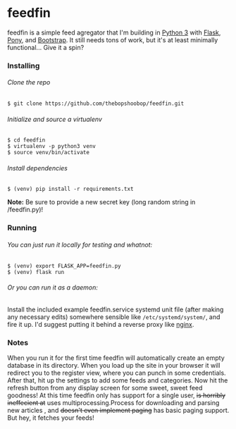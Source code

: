 # feedfin
feedfin is a simple feed agregator that I'm building in [Python 3](https://www.python.org/) with [Flask](http://flask.pocoo.org/), [Pony](https://ponyorm.com/), and [Bootstrap](http://getbootstrap.com/). It still needs tons of work, but it's at least minimally functional... Give it a spin?

### Installing
###### Clone the repo
```
$ git clone https://github.com/thebopshoobop/feedfin.git
```
###### Initialize and source a virtualenv
```
$ cd feedfin
$ virtualenv -p python3 venv
$ source venv/bin/activate
```
###### Install dependencies
```
$ (venv) pip install -r requirements.txt
```
**Note:** Be sure to provide a new secret key (long random string in /feedfin.py)!

### Running

###### You can just run it locally for testing and whatnot:
```
$ (venv) export FLASK_APP=feedfin.py
$ (venv) flask run
```
###### Or you can run it as a daemon:
Install the included example feedfin.service systemd unit file (after making any necessary edits) somewhere sensible like `/etc/systemd/system/`, and fire it up. I'd suggest putting it behind a reverse proxy like [nginx](https://www.nginx.com/resources/admin-guide/reverse-proxy/).


### Notes
When you run it for the first time feedfin will automatically create an empty database in its directory. When you load up the site in your browser it will redirect you to the register view, where you can punch in some credentials. After that, hit up the settings to add some feeds and categories. Now hit the refresh button from any display screen for some sweet, sweet feed goodness! At this time feedfin only has support for a single user, ~~is horribly ineffecient at~~ uses multiprocessing.Process for downloading and parsing new articles , and ~~doesn't even implement paging~~ has basic paging support. But hey, it fetches your feeds!
